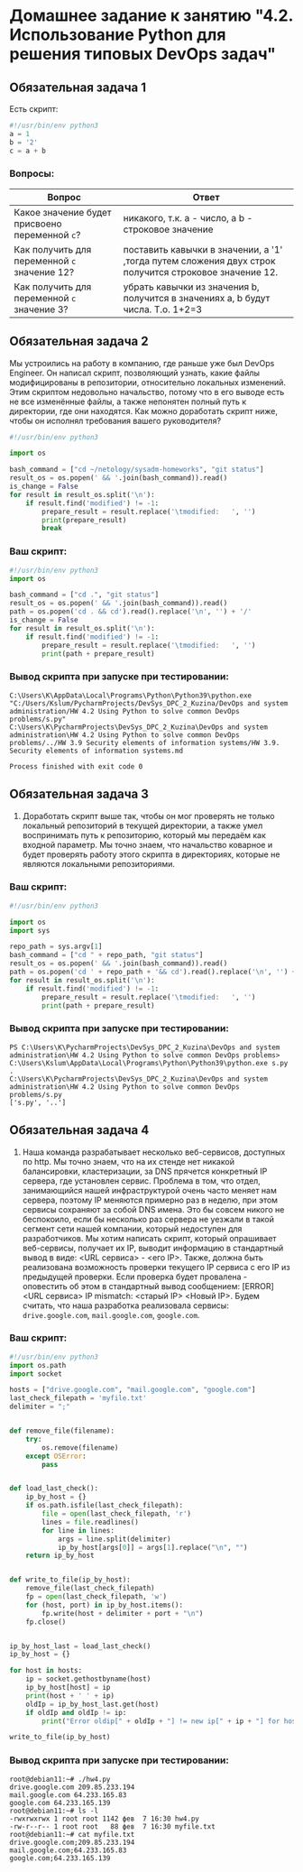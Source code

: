# Домашнее задание к занятию "4.2. Использование Python для решения типовых DevOps задач"

## Обязательная задача 1

Есть скрипт:
```python
#!/usr/bin/env python3
a = 1
b = '2'
c = a + b
```

### Вопросы:
| Вопрос  | Ответ |
| ------------- | ------------- |
| Какое значение будет присвоено переменной `c`?  | никакого, т.к. a - число, а b - строковое значение  |
| Как получить для переменной `c` значение 12?  | поставить кавычки в значении, a '1' ,тогда путем сложения двух строк получится строковое значение 12.  |
| Как получить для переменной `c` значение 3?  | убрать кавычки из значения b, получится в значениях a, b будут числа. Т.о. 1+2=3  |

## Обязательная задача 2
Мы устроились на работу в компанию, где раньше уже был DevOps Engineer. Он написал скрипт, позволяющий узнать, какие файлы модифицированы в репозитории, относительно локальных изменений. Этим скриптом недовольно начальство, потому что в его выводе есть не все изменённые файлы, а также непонятен полный путь к директории, где они находятся. Как можно доработать скрипт ниже, чтобы он исполнял требования вашего руководителя?

```python
#!/usr/bin/env python3

import os

bash_command = ["cd ~/netology/sysadm-homeworks", "git status"]
result_os = os.popen(' && '.join(bash_command)).read()
is_change = False
for result in result_os.split('\n'):
    if result.find('modified') != -1:
        prepare_result = result.replace('\tmodified:   ', '')
        print(prepare_result)
        break
```

### Ваш скрипт:
```python
#!/usr/bin/env python3
import os

bash_command = ["cd .", "git status"]
result_os = os.popen(' && '.join(bash_command)).read()
path = os.popen('cd . && cd').read().replace('\n', '') + '/'
is_change = False
for result in result_os.split('\n'):
    if result.find('modified') != -1:
        prepare_result = result.replace('\tmodified:   ', '')
        print(path + prepare_result)
```

### Вывод скрипта при запуске при тестировании:
```
C:\Users\K\AppData\Local\Programs\Python\Python39\python.exe "C:/Users/Kslum/PycharmProjects/DevSys_DPC_2_Kuzina/DevOps and system administration/HW 4.2 Using Python to solve common DevOps problems/s.py"
C:\Users\K\PycharmProjects\DevSys_DPC_2_Kuzina\DevOps and system administration\HW 4.2 Using Python to solve common DevOps problems/../HW 3.9 Security elements of information systems/HW 3.9. Security elements of information systems.md

Process finished with exit code 0
```

## Обязательная задача 3
1. Доработать скрипт выше так, чтобы он мог проверять не только локальный репозиторий в текущей директории, а также умел воспринимать путь к репозиторию, который мы передаём как входной параметр. Мы точно знаем, что начальство коварное и будет проверять работу этого скрипта в директориях, которые не являются локальными репозиториями.

### Ваш скрипт:
```python
#!/usr/bin/env python3

import os
import sys

repo_path = sys.argv[1]
bash_command = ["cd " + repo_path, "git status"]
result_os = os.popen(' && '.join(bash_command)).read()
path = os.popen('cd ' + repo_path + '&& cd').read().replace('\n', '') + '/'
for result in result_os.split('\n'):
    if result.find('modified') != -1:
        prepare_result = result.replace('\tmodified:   ', '')
        print(path + prepare_result)
```

### Вывод скрипта при запуске при тестировании:
```
PS C:\Users\K\PycharmProjects\DevSys_DPC_2_Kuzina\DevOps and system administration\HW 4.2 Using Python to solve common DevOps problems> C:\Users\Kslum\AppData\Local\Programs\Python\Python39\python.exe s.py .
C:\Users\K\PycharmProjects\DevSys_DPC_2_Kuzina\DevOps and system administration\HW 4.2 Using Python to solve common DevOps problems/s.py
['s.py', '..']
```


## Обязательная задача 4
1. Наша команда разрабатывает несколько веб-сервисов, доступных по http. Мы точно знаем, что на их стенде нет никакой балансировки, кластеризации, за DNS прячется конкретный IP сервера, где установлен сервис. Проблема в том, что отдел, занимающийся нашей инфраструктурой очень часто меняет нам сервера, поэтому IP меняются примерно раз в неделю, при этом сервисы сохраняют за собой DNS имена. Это бы совсем никого не беспокоило, если бы несколько раз сервера не уезжали в такой сегмент сети нашей компании, который недоступен для разработчиков. Мы хотим написать скрипт, который опрашивает веб-сервисы, получает их IP, выводит информацию в стандартный вывод в виде: <URL сервиса> - <его IP>. Также, должна быть реализована возможность проверки текущего IP сервиса c его IP из предыдущей проверки. Если проверка будет провалена - оповестить об этом в стандартный вывод сообщением: [ERROR] <URL сервиса> IP mismatch: <старый IP> <Новый IP>. Будем считать, что наша разработка реализовала сервисы: `drive.google.com`, `mail.google.com`, `google.com`.

### Ваш скрипт:
```python
#!/usr/bin/env python3
import os.path
import socket

hosts = ["drive.google.com", "mail.google.com", "google.com"]
last_check_filepath = 'myfile.txt'
delimiter = ";"


def remove_file(filename):
    try:
        os.remove(filename)
    except OSError:
        pass


def load_last_check():
    ip_by_host = {}
    if os.path.isfile(last_check_filepath):
        file = open(last_check_filepath, 'r')
        lines = file.readlines()
        for line in lines:
            args = line.split(delimiter)
            ip_by_host[args[0]] = args[1].replace("\n", "")
    return ip_by_host


def write_to_file(ip_by_host):
    remove_file(last_check_filepath)
    fp = open(last_check_filepath, 'w')
    for (host, port) in ip_by_host.items():
        fp.write(host + delimiter + port + "\n")
    fp.close()


ip_by_host_last = load_last_check()
ip_by_host = {}

for host in hosts:
    ip = socket.gethostbyname(host)
    ip_by_host[host] = ip
    print(host + ' ' + ip)
    oldIp = ip_by_host_last.get(host)
    if oldIp and oldIp != ip:
        print("Error oldip[" + oldIp + "] != new ip[" + ip + "] for host " + host)

write_to_file(ip_by_host)
```
### Вывод скрипта при запуске при тестировании:
```
root@debian11:~# ./hw4.py
drive.google.com 209.85.233.194
mail.google.com 64.233.165.83
google.com 64.233.165.139
root@debian11:~# ls -l
-rwxrwxrwx 1 root root 1142 фев  7 16:30 hw4.py
-rw-r--r-- 1 root root   88 фев  7 16:30 myfile.txt
root@debian11:~# cat myfile.txt
drive.google.com;209.85.233.194
mail.google.com;64.233.165.83
google.com;64.233.165.139
```